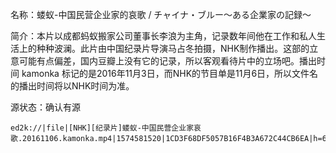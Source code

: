 名称：蝼蚁-中国民营企业家的哀歌 / チャイナ・ブルー～ある企業家の記録～

简介：本片以成都蚂蚁搬家公司董事长李浪为主角，记录数年间他在工作和私人生活上的种种波澜。此片由中国纪录片导演马占冬拍摄，NHK制作播出。这部的立意可能有点偏差，国内豆瓣上没有它的记录，所以客观看待片中的立场吧。播出时间 kamonka 标记的是2016年11月3日，而NHK的节目单是11月6日，所以文件名的播出时间将以NHK时间为准。

源状态：确认有源

```
ed2k://|file|[NHK][纪录片]蝼蚁-中国民营企业家哀歌.20161106.kamonka.mp4|1574581520|1CD3F68DF5057B16F4B3A672C44CB6EA|h=6YTTHYSHMRWZZAGAUNUUH76BJHUKAUV2|/
```

